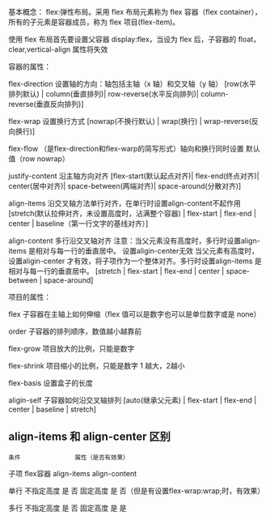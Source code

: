 基本概念：
flex:弹性布局。采用 flex 布局元素称为 flex 容器（flex container），所有的子元素是容器成员，称为 flex 项目(flex-item)。

使用 flex 布局首先要设置父容器 display:flex，当设为 flex 后，子容器的 float，clear,vertical-align 属性将失效




容器的属性：

flex-direction 设置轴的方向：轴包括主轴（x 轴）和交叉轴（y 轴）
[row(水平排列默认) | column(垂直排列)| row-reverse(水平反向排列)| column-reverse(垂直反向排列)]

flex-wrap 设置换行方式
[nowrap(不换行默认) | wrap(换行) | wrap-reverse(反向换行)]

flex-flow （是flex-direction和flex-warp的简写形式）轴向和换行同时设置 默认值（row nowrap）

justify-content 沿主轴方向对齐
[flex-start(默认起点对齐)| flex-end(终点对齐)| center(居中对齐)| space-between(两端对齐)| space-around(分散对齐)]

align-items 沿交叉轴方法单行对齐，在单行时设置align-content不起作用
[stretch(默认拉伸对齐，未设置高度时，沾满整个容器) | flex-start | flex-end | center | baseline（第一行文字的基线对齐）]

align-content 多行沿交叉轴对齐
注意：当父元素没有高度时，多行时设置align-items 是相对与每一行的垂直居中。 设置aligin-center无效
     当父元素有高度时，设置aligin-center 才有效，将子项作为一个整体对齐。多行时设置align-items 是相对与每一行的垂直居中。
[stretch | flex-start | flex-end | center | space-between | space-around]

项目的属性：

flex 子容器在主轴上如何伸缩（flex 值可以是数字也可以是单位数字或是 none）

order 子容器的排列顺序，数值越小越靠前

flex-grow 项目放大的比例，只能是数字

flex-shrink 项目缩小的比例，只能是数字 1 越大，2越小

flex-basis  设置盒子的长度

aligin-self 子容器如何沿交叉轴排列
[auto(继承父元素) | flex-start | flex-end | center | baseline | stretch]


## align-items 和 align-center 区别
    条件	             属性（是否有效果）
子项	  flex容器	 align-items	align-content

单行	  不指定高度  	    是	          否
          固定高度	    是	         否（但是有设置flex-wrap:wrap;时，有效果）

多行	  不指定高度 	    是 	         否
          固定高度	    是	         是